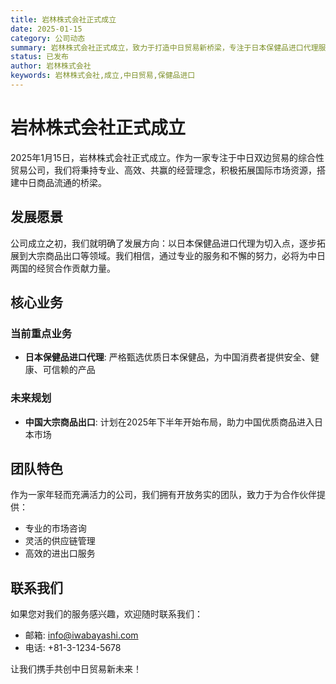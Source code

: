 ```yaml
---
title: 岩林株式会社正式成立
date: 2025-01-15
category: 公司动态
summary: 岩林株式会社正式成立，致力于打造中日贸易新桥梁，专注于日本保健品进口代理服务
status: 已发布
author: 岩林株式会社
keywords: 岩林株式会社,成立,中日贸易,保健品进口
---
```


# 岩林株式会社正式成立

2025年1月15日，岩林株式会社正式成立。作为一家专注于中日双边贸易的综合性贸易公司，我们将秉持专业、高效、共赢的经营理念，积极拓展国际市场资源，搭建中日商品流通的桥梁。

## 发展愿景

公司成立之初，我们就明确了发展方向：以日本保健品进口代理为切入点，逐步拓展到大宗商品出口等领域。我们相信，通过专业的服务和不懈的努力，必将为中日两国的经贸合作贡献力量。

## 核心业务

### 当前重点业务
- **日本保健品进口代理**: 严格甄选优质日本保健品，为中国消费者提供安全、健康、可信赖的产品

### 未来规划
- **中国大宗商品出口**: 计划在2025年下半年开始布局，助力中国优质商品进入日本市场

## 团队特色

作为一家年轻而充满活力的公司，我们拥有开放务实的团队，致力于为合作伙伴提供：
- 专业的市场咨询
- 灵活的供应链管理
- 高效的进出口服务

## 联系我们

如果您对我们的服务感兴趣，欢迎随时联系我们：
- 邮箱: info@iwabayashi.com
- 电话: +81-3-1234-5678

让我们携手共创中日贸易新未来！
